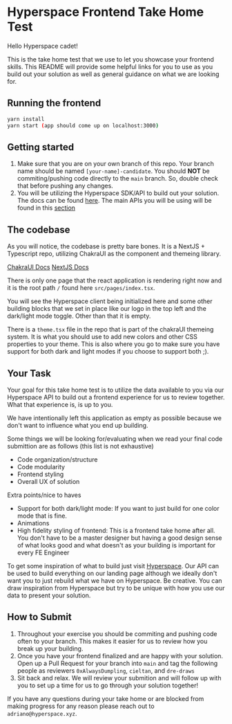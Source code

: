 # Hyperspace Frontend Take Home Test

Hello Hyperspace cadet!

This is the take home test that we use to let you showcase your frontend skills. This README will provide some helpful links for you to use as you build out your solution as well as general guidance on what we are looking for.

## Running the frontend

```bash
yarn install
yarn start (app should come up on localhost:3000)
```

## Getting started

1. Make sure that you are on your own branch of this repo. Your branch name should be named `[your-name]-candidate`. You should **NOT** be commiting/pushing code directly to the `main` branch. So, double check that before pushing any changes.
2. You will be utilizing the Hyperspace SDK/API to build out your solution. The docs can be found [here](https://docs.hyperspace.xyz/hype/developer-guide/overview). The main APIs you will be using will be found in this [section](https://docs.hyperspace.xyz/hype/developer-guide/api-calls)

## The codebase

As you will notice, the codebase is pretty bare bones. It is a NextJS + Typescript repo, utilizing ChakraUI as the component and themeing library.

[ChakraUI Docs](https://chakra-ui.com/docs/components)
[NextJS Docs](https://nextjs.org/docs/getting-started)

There is only one page that the react application is rendering right now and it is the root path `/` found here `src/pages/index.tsx`.

You will see the Hyperspace client being initialized here and some other building blocks that we set in place like our logo in the top left and the dark/light mode toggle. Other than that it is empty.

There is a `theme.tsx` file in the repo that is part of the chakraUI themeing system. It is what you should use to add new colors and other CSS properties to your theme. This is also where you go to make sure you have support for both dark and light modes if you choose to support both ;).

## Your Task

Your goal for this take home test is to utilize the data available to you via our Hyperspace API to build out a frontend experience for us to review together. What that experience is, is up to you.

We have intentionally left this application as empty as possible because we don't want to influence what you end up building.

Some things we will be looking for/evaluating when we read your final code submittion are as follows (this list is not exhaustive)

- Code organization/structure
- Code modularity
- Frontend styling
- Overall UX of solution

Extra points/nice to haves

- Support for both dark/light mode: If you want to just build for one color mode that is fine.
- Animations
- High fidelity styling of frontend: This is a frontend take home after all. You don't have to be a master designer but having a good design sense of what looks good and what doesn't as your building is important for every FE Engineer

To get some inspiration of what to build just visit [Hyperspace](https://hyperspace.xyz). Our API can be used to build everything on our landing page although we ideally don't want you to just rebuild what we have on Hyperspace. Be creative. You can draw inspiration from Hyperspace but try to be unique with how you use our data to present your solution.

## How to Submit

1. Throughout your exercise you should be commiting and pushing code often to your branch. This makes it easier for us to review how you break up your building.
2. Once you have your frontend finalized and are happy with your solution. Open up a Pull Request for your branch into `main` and tag the following people as reviewers `0xAlwaysDumpling`, `cieltan`, and `dre-draws`
3. Sit back and relax. We will review your submition and will follow up with you to set up a time for us to go through your solution together!

If you have any questions during your take home or are blocked from making progress for any reason please reach out to `adriano@hyperspace.xyz`.
